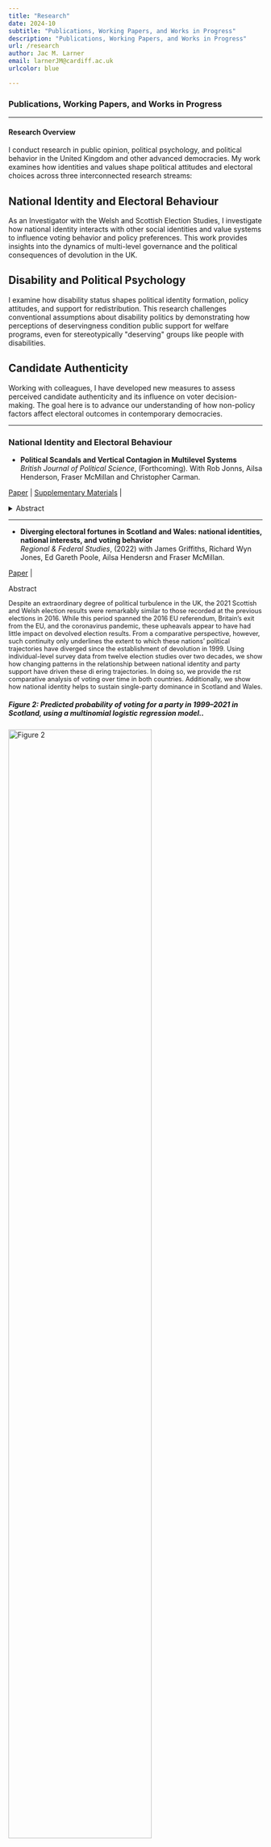 ```yaml
---
title: "Research"
date: 2024-10
subtitle: "Publications, Working Papers, and Works in Progress"
description: "Publications, Working Papers, and Works in Progress"
url: /research
author: Jac M. Larner
email: larnerJM@cardiff.ac.uk
urlcolor: blue

--- 
```


### Publications, Working Papers, and Works in Progress

----

#### Research Overview
> <p style="font-size: 0.8em;"> 
  
I conduct research in public opinion, political psychology, and political behavior in the United Kingdom and other advanced democracies. My work examines how identities and values shape political attitudes and electoral choices across three interconnected research streams:

## National Identity and Electoral Behaviour

As an Investigator with the Welsh and Scottish Election Studies, I investigate how national identity interacts with other social identities and value systems to influence voting behavior and policy preferences. This work provides insights into the dynamics of multi-level governance and the political consequences of devolution in the UK.

## Disability and Political Psychology

I examine how disability status shapes political identity formation, policy attitudes, and support for redistribution. This research challenges conventional assumptions about disability politics by demonstrating how perceptions of deservingness condition public support for welfare programs, even for stereotypically "deserving" groups like people with disabilities.

## Candidate Authenticity

Working with colleagues, I have developed new measures to assess perceived candidate authenticity and its influence on voter decision-making. The goal here is to advance our understanding of how non-policy factors affect electoral outcomes in contemporary democracies.
  
</p> 

----

### National Identity and Electoral Behaviour

- **Political Scandals and Vertical Contagion in Multilevel Systems** <br>
  *British Journal of Political Science*, (Forthcoming). With Rob Jonns, Ailsa Henderson, Fraser McMillan and Christopher Carman. <br> 

[Paper](https://orca.cardiff.ac.uk/id/eprint/175327/1/Political_Scandals_and_Vertical_contagion__SUBMITTED_-2.pdf) | [Supplementary Materials](https://orca.cardiff.ac.uk/id/eprint/175327/2/Supplementary_materials.pdf) | 
  <details>
  <summary>Abstract</summary>
  <p style="font-size: 0.9em;"> Can a scandal in one political sphere tarnish—or unexpectedly polish—the reputation of leaders and
politicians in another? This study investigates the impact of political scandals in multi-level political systems
and explores three possibilities: *contagion*, where trust erodes across all political levels; *containment*, where
evaluations are limited to the specific institutions involved; and *contrast*, where actors at other levels appear
more trustworthy in comparison. This paper presents the first experimental test of vertical contagion,
containment, and contrast effects following real-world scandals in UK and Scottish politics: Partygate and
Campervangate. We find weak evidence of contagion in the Scottish-level ‘Campervangate’ scandal, al-
though trust reductions were generally small and often not statistically significant. However, the ‘Partygate’
scandal reveals a distinct contrast effect: trust decreased in UK political actors but increased at the Scottish
level. These results suggest that scandals in multi-level polities can influence evaluations of otherwise
‘innocent’ political actors with troubling consequences for democratic accountability mechanisms. </p> 


  ##### Figure 3: Effect of treatment on trust in UK Ministers to behave ethically in their job interacted with support for independence.

  <img src="/BJPS.png" alt="Figure 5" style="width:75%;"/>

  </details>


----

- **Diverging electoral fortunes in Scotland and Wales: national identities, national interests, and voting behavior** <br>
  *Regional & Federal Studies*, (2022) with James Griffiths, Richard Wyn Jones, Ed Gareth Poole, Ailsa Hendersn and Fraser McMillan. <br> 

[Paper](https://orca.cardiff.ac.uk/id/eprint/160448/8/Diverging%20electoral%20fortunes%20in%20Scotland%20and%20Wales%20national%20identities%20national%20interests%20and%20voting%20behavior.pdf) | 
  <summary>Abstract</summary>
  <p style="font-size: 0.9em;"> Despite an extraordinary degree of political turbulence in the UK, the 2021
Scottish and Welsh election results were remarkably similar to those recorded
at the previous elections in 2016. While this period spanned the 2016 EU
referendum, Britain’s exit from the EU, and the coronavirus pandemic, these
upheavals appear to have had little impact on devolved election results.
From a comparative perspective, however, such continuity only underlines
the extent to which these nations’ political trajectories have diverged since
the establishment of devolution in 1999. Using individual-level survey data
from twelve election studies over two decades, we show how changing
patterns in the relationship between national identity and party support have
driven these di ering trajectories. In doing so, we provide the rst
comparative analysis of voting over time in both countries. Additionally, we
show how national identity helps to sustain single-party dominance in
Scotland and Wales. </p> 


  ##### Figure 2: Predicted probability of voting for a party in 1999–2021 in Scotland, using a multinomial logistic regression model..

  <img src="/RFS.png" alt="Figure 2" style="width:75%;"/>

  </details>


----

